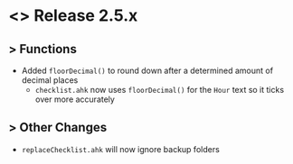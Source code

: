 # <> Release 2.5.x

## > Functions
- Added `floorDecimal()` to round down after a determined amount of decimal places
    - `checklist.ahk` now uses `floorDecimal()` for the `Hour` text so it ticks over more accurately

## > Other Changes
- `replaceChecklist.ahk` will now ignore backup folders
